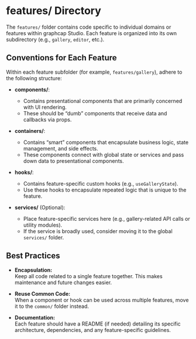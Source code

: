# features/ Directory

The `features/` folder contains code specific to individual domains or features within graphcap Studio. Each feature is organized into its own subdirectory (e.g., `gallery`, `editor`, etc.).

## Conventions for Each Feature

Within each feature subfolder (for example, `features/gallery`), adhere to the following structure:

- **components/**:  

  - Contains presentational components that are primarily concerned with UI rendering.
  - These should be “dumb” components that receive data and callbacks via props.

- **containers/**:  
  - Contains “smart” components that encapsulate business logic, state management, and side effects.
  - These components connect with global state or services and pass down data to presentational components.

- **hooks/**:  
  - Contains feature-specific custom hooks (e.g., `useGalleryState`).
  - Use these hooks to encapsulate repeated logic that is unique to the feature.

- **services/** (Optional):  
  - Place feature-specific services here (e.g., gallery-related API calls or utility modules).
  - If the service is broadly used, consider moving it to the global `services/` folder.

## Best Practices

- **Encapsulation:**  
  Keep all code related to a single feature together. This makes maintenance and future changes easier.

- **Reuse Common Code:**  
  When a component or hook can be used across multiple features, move it to the `common/` folder instead.

- **Documentation:**  
  Each feature should have a README (if needed) detailing its specific architecture, dependencies, and any feature-specific guidelines.
